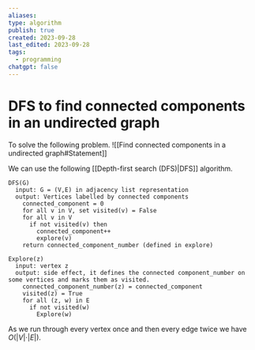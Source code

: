 ```yaml
---
aliases: 
type: algorithm
publish: true
created: 2023-09-28
last_edited: 2023-09-28
tags:
  - programming
chatgpt: false
---
```

# DFS to find connected components in an undirected graph

To solve the following problem.
![[Find connected components in a undirected graph#Statement]]

We can use the following [[Depth-first search (DFS)|DFS]] algorithm.

```pseudocode
DFS(G)
  input: G = (V,E) in adjacency list representation
  output: Vertices labelled by connected components
    connected_component = 0
    for all v in V, set visited(v) = False
    for all v in V
      if not visited(v) then
        connected_component++
        explore(v)
    return connected_component_number (defined in explore)
```

```pseudocode
Explore(z)
  input: vertex z
  output: side effect, it defines the connected component_number on some vertices and marks them as visited.
    connected_component_number(z) = connected_component
    visited(z) = True
    for all (z, w) in E
      if not visited(w)
        Explore(w)
```

As we run through every vertex once and then every edge twice we have $O(\vert V \vert \cdot \vert E \vert)$. 